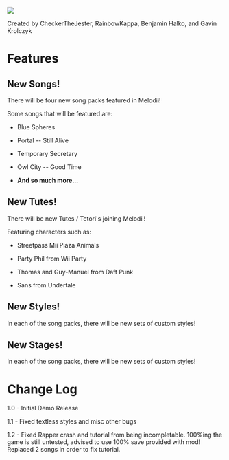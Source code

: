 ![](https://user-images.githubusercontent.com/73490201/120222871-81936180-c1f5-11eb-8e63-1b626c17fce5.png)

Created by CheckerTheJester, RainbowKappa, Benjamin Halko, and Gavin Krolczyk

# Features
## New Songs!
There will be four new song packs featured in Melodii!

Some songs that will be featured are:

- Blue Spheres 

- Portal -- Still Alive

- Temporary Secretary

- Owl City -- Good Time

- **And so much more...**

## New Tutes!
There will be new Tutes / Tetori's joining Melodii!

Featuring characters such as:

- Streetpass Mii Plaza Animals

- Party Phil from Wii Party

- Thomas and Guy-Manuel from Daft Punk

- Sans from Undertale

## New Styles!
In each of the song packs, there will be new sets of custom styles!

## New Stages!
In each of the song packs, there will be new sets of custom styles!

# Change Log
1.0 - Initial Demo Release

1.1 - Fixed textless styles and misc other bugs

1.2 - Fixed Rapper crash and tutorial from being incompletable. 100%ing the game is still untested, advised to use 100% save provided with mod! Replaced 2 songs in order to fix tutorial.